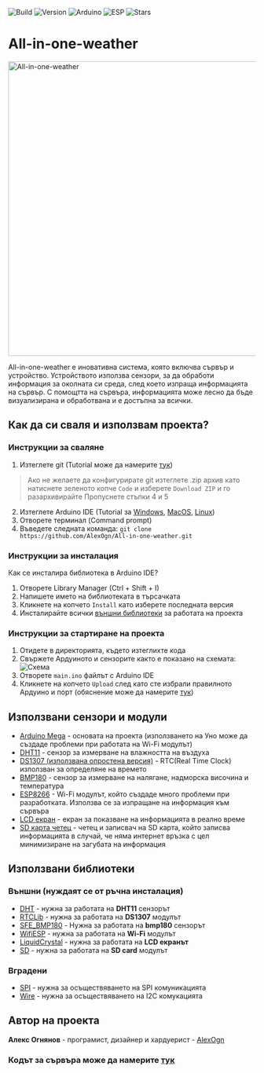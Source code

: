 ![Build](https://img.shields.io/badge/Build-passing-blue?style=for-the-badge&labelColor=ffffff&color=4EA94B)
![Version](https://img.shields.io/badge/Version-1.1-blue?style=for-the-badge&labelColor=ffffff&color=4EA94B)
![Arduino](https://img.shields.io/badge/Arduino-blue?style=for-the-badge&logo=arduino&labelColor=ffffff)
![ESP](https://img.shields.io/badge/ESP8266-blue?style=for-the-badge&logo=espressif&labelColor=ffffff)
![Stars](https://img.shields.io/github/stars/AlexOgn/all-in-one-weather?style=for-the-badge&labelColor=white&color=yellow)

# **All-in-one-weather**
<img src="https://user-images.githubusercontent.com/61375132/162498691-0b94da9b-4b73-4ad8-80f8-044e5a4a68f6.png" alt="All-in-one-weather" width="600"/>

All-in-one-weather е иновативна система, която включва сървър и устройство. Устройството използва сензори, за да обработи информация за околната си среда, след което изпраща информацията на сървър. С помощтта на сървъра, информацията може лесно да бъде визуализирана и обработвана и е достъпна за всички.

## Как да си сваля и използвам проекта?

### Инструкции за сваляне
1. Изтеглете git (Tutorial може да намерите [тук](https://github.com/git-guides/install-git#:~:text=To%20install%20Git%2C%20run%20the,installation%20by%20typing%3A%20git%20version%20.))
> Ако не желаете да конфигурирате git изтеглете .zip архив като натиснете зеленото копче `Code` и изберете `Download ZIP` и го разархивирайте
> Пропуснете стъпки 4 и 5
2. Изтеглете Arduino IDE (Tutorial за [Windows](https://docs.arduino.cc/software/ide-v1/tutorials/Windows), [MacOS](https://www.arduino.cc/en/Guide/macOS), [Linux](https://docs.arduino.cc/software/ide-v1/tutorials/Linux))
3. Отворете терминал (Command prompt)
4. Въведете следната команда:  `git clone https://github.com/AlexOgn/All-in-one-weather.git`

### Инструкции за инсталация
Как се инсталира библиотека в Arduino IDE?
1. Отворете Library Manager (Ctrl + Shift + I)
2. Напишете името на библиотеката в търсачката
3. Кликнете на копчето `Install` като изберете последната версия
4. Инсталирайте всички [външни библиотеки](https://github.com/AlexOgn/All-in-one-weather/edit/main/README.md#%D0%B2%D1%8A%D0%BD%D1%88%D0%BD%D0%B8-%D0%BD%D1%83%D0%B6%D0%B4%D0%B0%D1%8F%D1%82-%D1%81%D0%B5-%D0%BE%D1%82-%D1%80%D1%8A%D1%87%D0%BD%D0%B0-%D0%B8%D0%BD%D1%81%D1%82%D0%B0%D0%BB%D0%B0%D1%86%D0%B8%D1%8F) за работата на проекта

### Инструкции за стартиране на проекта
1. Отидете в директорията, където изтеглихте кода
2. Свържете Ардуиното и сензорите както е показано на схемата:  
![Схема]()
3. Отворете `main.ino` файлът с Arduino IDE
4. Кликнете на копчето `Upload` след като сте избрали правилното Ардуино и порт (обяснение може да намерите [тук](https://support.arduino.cc/hc/en-us/articles/4406856349970-Select-board-and-port-in-Arduino-IDE))

## Използвани сензори и модули

* [Arduino Mega](http://store.arduino.cc/products/arduino-mega-2560-rev3) - основата на проекта (използването на Уно може да създаде проблеми при работата на Wi-Fi модулът)
* [DHT11](https://www.adafruit.com/product/386) - сензор за измерване на влажността на въздуха
* [DS1307 (използвана опростена версия)](https://www.adafruit.com/product/3296) - RTC(Real Time Clock) използван за определяне на времето
* [BMP180](https://eu.mouser.com/ProductDetail/Bosch-Sensortec/BMP180?qs=d72FGnIDsgTlLIC5YM2WKA%3D%3D) - сензор за измерване на налягане, надморска височина и температура
* [ESP8266](https://www.espressif.com/en/products/socs/esp8266) - Wi-Fi модулът, който създаде много проблеми при разработката. Използва се за изпращане на информация към сървъра
* [LCD екран](https://www.adafruit.com/product/181) - екран за показване на информацията в реално време
* [SD карта четец](https://www.adafruit.com/product/254) - четец и записвач на SD карта, който записва информацията в случай, че няма интернет връзка с цел минимизиране на загубата на информация

## Използвани библиотеки
### Външни (нуждаят се от ръчна инсталация)
* [DHT](https://github.com/adafruit/DHT-sensor-library) - нужна за работата на **DHT11** сензорът
* [RTCLib](https://github.com/adafruit/RTClib) - нужна за работата на **DS1307** модулът
* [SFE_BMP180](https://github.com/LowPowerLab/SFE_BMP180) - Нужна за работата на **bmp180** сензорът
* [WifiESP](https://github.com/bportaluri/WiFiEsp) - нужна за работата на **Wi-Fi** модулът
* [LiquidCrystal](https://github.com/arduino-libraries/LiquidCrystal) - нужна за работата на **LCD екранът**
* [SD](https://github.com/arduino-libraries/SD) - нужна за работата на **SD card** модулът

### Вградени
* [SPI](https://github.com/PaulStoffregen/SPI) - нужна за осъществяването на SPI комуникацията
* [Wire](https://github.com/PaulStoffregen/Wire) - нужна за осъществяването на I2C комукацията

## Автор на проекта

**Алекс Огнянов** - програмист, дизайнер и хардуерист - [AlexOgn](https://github.com/AlexOgn)


### Кодът за сървъра може да намерите **[тук](https://github.com/AlexOgn/All-in-one-weather-server "Server files")**
